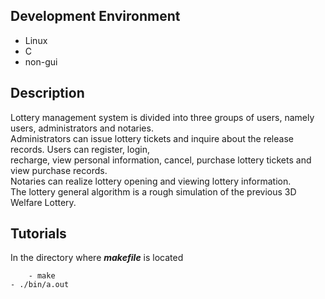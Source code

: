 ## Development Environment 
* Linux <br>
* C    <br>
* non-gui 


## Description 
Lottery management system is divided into three groups of users, namely users, administrators and notaries.  <br>
Administrators can issue lottery tickets and inquire about the release records. Users can register, login, <br>
recharge, view personal information, cancel, purchase lottery tickets and view purchase records. <br>
Notaries can realize lottery opening and viewing lottery information.  <br>
The lottery general algorithm is a rough simulation of the previous 3D Welfare Lottery. 


## Tutorials
In the directory where ***makefile*** is located 
```
    - make 
- ./bin/a.out
```





